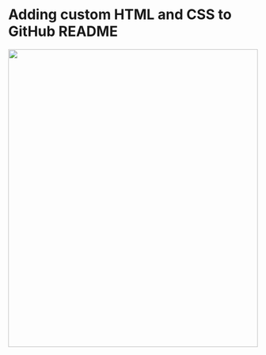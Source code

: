 # Adding custom HTML and CSS to GitHub README
<div>
  <img src="./welcome.svg" width="100%" height="600">
</div>
